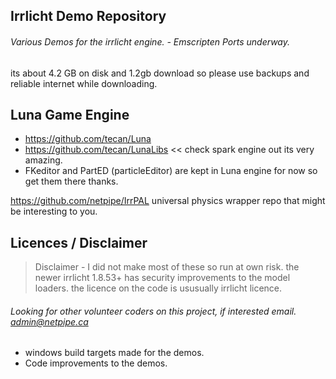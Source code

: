 ## Irrlicht Demo Repository
###### Various Demos for the irrlicht engine. - Emscripten Ports underway.
its about 4.2 GB on disk and 1.2gb download so please use backups and reliable internet while downloading.

## Luna Game Engine
- https://github.com/tecan/Luna
- https://github.com/tecan/LunaLibs  << check spark engine out its very amazing.
- FKeditor and PartED (particleEditor) are kept in Luna engine for now so get them there thanks.

https://github.com/netpipe/IrrPAL universal physics wrapper repo that might be interesting to you.

## Licences / Disclaimer
> Disclaimer - I did not make most of these so run at own risk. the newer irrlicht 1.8.53+ has security improvements to the model loaders.
> the licence on the code is ususually irrlicht licence.

###### Looking for other volunteer coders on this project, if interested email. admin@netpipe.ca
- windows build targets made for the demos.
- Code improvements to the demos.

